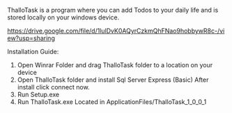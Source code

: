 ThalloTask is a program where you can add Todos to your daily life and is stored locally on your windows device. 

https://drive.google.com/file/d/1lulDvK0AQyrCzkmQhFNao9hobbywR8c-/view?usp=sharing

Installation Guide:
1. Open Winrar Folder and drag ThalloTask folder to a location on your device
2. Open ThalloTask folder and install Sql Server Express (Basic) 
   After install click connect now.
3. Run Setup.exe
4. Run ThalloTask.exe Located in ApplicationFiles/ThalloTask_1_0_0_1
